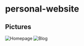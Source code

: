 # personal-website 

## Pictures

![Homepage](https://i.imgur.com/BpUENrv.png)
![Blog](https://i.imgur.com/Sw7Z5NU.png)